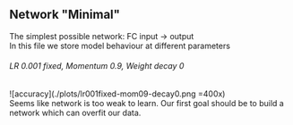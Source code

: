 Network "Minimal"
-----------------

The simplest possible network: FC input -> output  
In this file we store model behaviour at different parameters

###### LR 0.001 fixed, Momentum 0.9, Weight decay 0
![accuracy](./plots/lr001fixed-mom09-decay0.png =400x)  
Seems like network is too weak to learn. Our first goal should be to build a network which can overfit our data.

